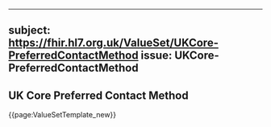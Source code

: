 
---
subject: https://fhir.hl7.org.uk/ValueSet/UKCore-PreferredContactMethod
issue: UKCore-PreferredContactMethod
---
## UK Core Preferred Contact Method

{{page:ValueSetTemplate_new}}
    

